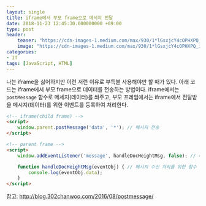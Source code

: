 ```yaml
---
layout: single
title: iframe에서 부모 frame으로 메시지 전달
date: 2018-11-23 12:45:30.000000000 +09:00
type: post
header:
    teaser: "https://cdn-images-1.medium.com/max/930/1*lGsxjcY4cOPHXPQ_iJHO7w.jpeg"
    image: "https://cdn-images-1.medium.com/max/930/1*lGsxjcY4cOPHXPQ_iJHO7w.jpeg"
categories:
- IT
tags: [JavaScript, HTML]
---
```


나는 iframe을 싫어하지만 이런 저런 이유로 부득불 사용해야만 할 때가 있다. 아래 코드는 iframe에서 부모 frame으로 데이터를 전송하는 방법이다. iframe에서는 `postMessage` 함수로 메세지(데이터)를 쏴주고, 부모 프레임에서는 iframe에서 전달받을 메시지(데이터)를 위한 이벤트를 등록하여 처리한다.

```html
<!-- iframe(child frame) -->
<script>
    window.parent.postMessage('data', '*'); // 메시지 전송
</script>
```

```html
<!-- parent frame -->
<script>
    window.addEventListener('message', handleDocHeightMsg, false); // 메시지 수신 이벤트 등록

    function handleDocHeightMsg(eventObj) { // 메시지 수신 처리를 위한 함수
        console.log(eventObj.data);
    }
</script>
```

참고: http://blog.302chanwoo.com/2016/08/postmessage/
